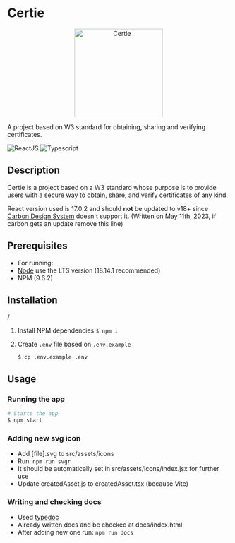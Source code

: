 # Certie

<p align="center">
<a href="https://github.com/weareneopix/certie-fe" target="blank"><img src="https://i.imgur.com/dXPPY5T.png" width="200" alt="Certie" /></a>

A project based on W3 standard for obtaining, sharing and verifying certificates.

</p>

![ReactJS](https://img.shields.io/badge/-ReactJs-61DAFB?logo=react&logoColor=white&style=for-the-badge) ![Typescript](https://shields.io/badge/TypeScript-3178C6?logo=TypeScript&logoColor=FFF&style=for-the-badge)

## Description

Certie is a project based on a W3 standard whose purpose is to provide users with a secure way to obtain, share, and verify certificates of any kind.

React version used is 17.0.2 and should **not** be updated to v18+ since [Carbon Design System](https://carbondesignsystem.com/) doesn't support it. (Written on May 11th, 2023, if carbon gets an update remove this line)

## Prerequisites

- For running:
- [Node](https://nodejs.org/en) use the LTS version (18.14.1 recommended)
- NPM (9.6.2)

## Installation

/

1. Install NPM dependencies `$ npm i`

2. Create `.env` file based on `.env.example`

   `$ cp .env.example .env`

## Usage

### Running the app

```bash
# Starts the app
$ npm start
```

### Adding new svg icon

- Add [file].svg to src/assets/icons
- Run: `npm run svgr`
- It should be automatically set in src/assets/icons/index.jsx for further use
- Update createdAsset.js to createdAsset.tsx (because Vite)

### Writing and checking docs

- Used [typedoc](https://typedoc.org/)
- Already written docs and be checked at docs/index.html
- After adding new one run: `npm run docs`
